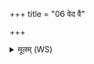 +++
title = "06 वेद वै"

+++
<details><summary>मूलम् (WS)</summary>

वेद वै रात्रि ते नाम घृताची नाम वा असि ।  
तां त्वा भरद्वाजो वेद सा नो वित्ते ऽधि जागृहि ॥ ६ ॥
</details>